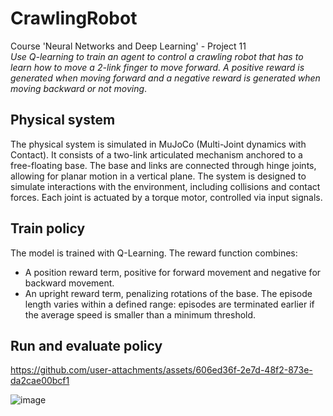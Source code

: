# CrawlingRobot

Course 'Neural Networks and Deep Learning' - Project 11 \
_Use Q-learning to train an agent to control a crawling robot that has to learn how to move a 2-link finger to move forward. A positive reward is generated when moving forward and a negative reward is generated when moving backward or not moving_.

## Physical system

The physical system is simulated in MuJoCo (Multi-Joint dynamics with Contact). It consists of a two-link articulated mechanism anchored to a free-floating base. The base and links are connected through hinge joints, allowing for planar motion in a vertical plane. The system is designed to simulate interactions with the environment, including collisions and contact forces. Each joint is actuated by a torque motor, controlled via input signals.

## Train policy

The model is trained with Q-Learning. The reward function combines:
- A position reward term, positive for forward movement and negative for backward movement.
- An upright reward term, penalizing rotations of the base.
The episode length varies within a defined range: episodes are terminated earlier if the average speed is smaller than a minimum threshold.

## Run and evaluate policy

https://github.com/user-attachments/assets/606ed36f-2e7d-48f2-873e-da2cae00bcf1

![image](https://github.com/user-attachments/assets/a31d5e4d-b4c6-4159-80a3-f43687d429a2)



